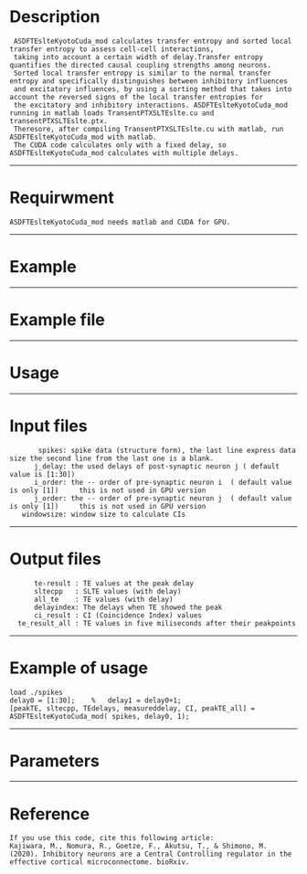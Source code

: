 # Description
   
     ASDFTEslteKyotoCuda_mod calculates transfer entropy and sorted local transfer entropy to assess cell-cell interactions,
     taking into account a certain width of delay.Transfer entropy quantifies the directed causal coupling strengths among neurons.
     Sorted local transfer entropy is similar to the normal transfer entropy and specifically distinguishes between inhibitory influences
     and excitatory influences, by using a sorting method that takes into account the reversed signs of the local transfer entropies for
     the excitatory and inhibitory interactions. ASDFTEslteKyotoCuda_mod running in matlab loads TransentPTXSLTEslte.cu and transentPTXSLTEslte.ptx. 
     Theresore, after compiling TransentPTXSLTEslte.cu with matlab, run ASDFTEslteKyotoCuda_mod with matlab.
     The CUDA code calculates only with a fixed delay, so ASDFTEslteKyotoCuda_mod calculates with multiple delays.
----------------    
# Requirwment
    
    ASDFTEslteKyotoCuda_mod needs matlab and CUDA for GPU.
----------------
# Example

-----------------
# Example file

----------------
# Usage

----------------
# Input files

           spikes: spike data (structure form), the last line express data size the second line from the last one is a blank.
          j_delay: the used delays of post-synaptic neuron j ( default value is [1:30])        
          i_order: the -- order of pre-synaptic neuron i  ( default value is only [1])     this is not used in GPU version
          j_order: the -- order of pre-synaptic neuron j  ( default value is only [1])     this is not used in GPU version
       windowsize: window size to calculate CIs
----------------
# Output files

          te-result : TE values at the peak delay
          sltecpp   : SLTE values (with delay)
          all_te    : TE values (with delay)
          delayindex: The delays when TE showed the peak
          ci_result : CI (Coincidence Index) values
      te_result_all : TE values in five miliseconds after their peakpoints
----------------
# Example of usage
    load ./spikes
    delay0 = [1:30];    %   delay1 = delay0+1;
    [peakTE, sltecpp, TEdelays, measureddelay, CI, peakTE_all] = ASDFTEslteKyotoCuda_mod( spikes, delay0, 1);
    
-----------------
# Parameters

-----------------
# Reference
    If you use this code, cite this following article:
    Kajiwara, M., Nomura, R., Goetze, F., Akutsu, T., & Shimono, M. (2020). Inhibitory neurons are a Central Controlling regulator in the effective cortical microconnectome. bioRxiv.
